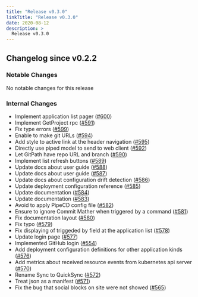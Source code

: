 ```yaml
---
title: "Release v0.3.0"
linkTitle: "Release v0.3.0"
date: 2020-08-12
description: >
  Release v0.3.0
---
```


## Changelog since v0.2.2

### Notable Changes

No notable changes for this release

### Internal Changes
* Implement application list pager ([#600](https://github.com/pipe-cd/pipe/pull/600))
* Implement GetProject rpc ([#591](https://github.com/pipe-cd/pipe/pull/591))
* Fix type errors ([#599](https://github.com/pipe-cd/pipe/pull/599))
* Enable to make git URLs ([#594](https://github.com/pipe-cd/pipe/pull/594))
* Add style to active link at the header navigation ([#595](https://github.com/pipe-cd/pipe/pull/595))
* Directly use piped model to send to web client ([#592](https://github.com/pipe-cd/pipe/pull/592))
* Let GitPath have repo URL and branch ([#590](https://github.com/pipe-cd/pipe/pull/590))
* Implement list refresh buttons ([#589](https://github.com/pipe-cd/pipe/pull/589))
* Update docs about user guide ([#588](https://github.com/pipe-cd/pipe/pull/588))
* Update docs about user guide ([#587](https://github.com/pipe-cd/pipe/pull/587))
* Update docs about configuration drift detection ([#586](https://github.com/pipe-cd/pipe/pull/586))
* Update deployment configuration reference ([#585](https://github.com/pipe-cd/pipe/pull/585))
* Update documentation ([#584](https://github.com/pipe-cd/pipe/pull/584))
* Update documentation ([#583](https://github.com/pipe-cd/pipe/pull/583))
* Avoid to apply PipeCD config file ([#582](https://github.com/pipe-cd/pipe/pull/582))
* Ensure to ignore Commit Mather when triggered by a command ([#581](https://github.com/pipe-cd/pipe/pull/581))
* Fix documentation layout ([#580](https://github.com/pipe-cd/pipe/pull/580))
* Fix typo ([#579](https://github.com/pipe-cd/pipe/pull/579))
* Fix displaying of triggeded by field at the application list ([#578](https://github.com/pipe-cd/pipe/pull/578))
* Update login page ([#577](https://github.com/pipe-cd/pipe/pull/577))
* Implemented GitHub login ([#554](https://github.com/pipe-cd/pipe/pull/554))
* Add deployment configuration definitions for other application kinds ([#576](https://github.com/pipe-cd/pipe/pull/576))
* Add metrics about received resource events from kubernetes api server ([#570](https://github.com/pipe-cd/pipe/pull/570))
* Rename Sync to QuickSync ([#572](https://github.com/pipe-cd/pipe/pull/572))
* Treat json as a manifest ([#571](https://github.com/pipe-cd/pipe/pull/571))
* Fix the bug that social blocks on site were not showed ([#565](https://github.com/pipe-cd/pipe/pull/565))

